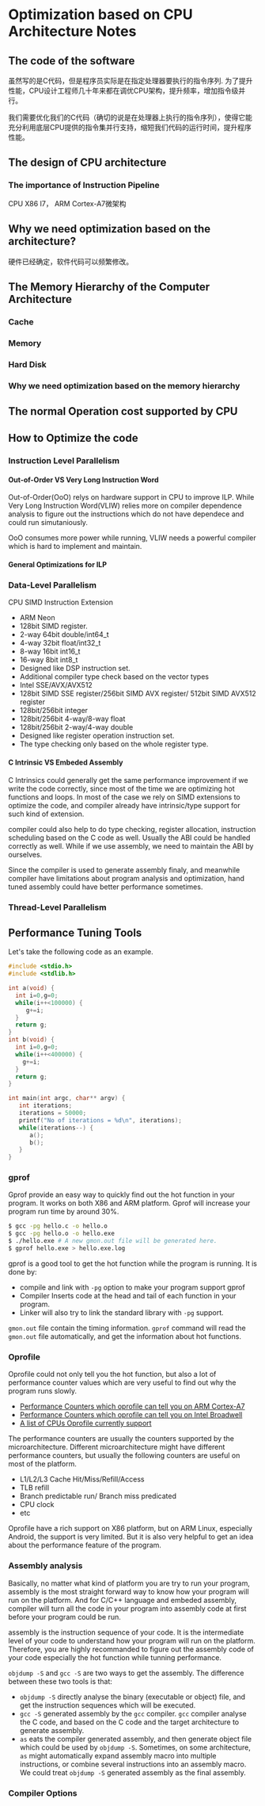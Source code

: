 # Optimization based on CPU Architecture Notes
## The code of the software
虽然写的是C代码，但是程序员实际是在指定处理器要执行的指令序列. 为了提升性能，CPU设计工程师几十年来都在调优CPU架构，提升频率，增加指令级并行。

我们需要优化我们的C代码（确切的说是在处理器上执行的指令序列），使得它能充分利用底层CPU提供的指令集并行支持，缩短我们代码的运行时间，提升程序性能。

## The design of CPU architecture

### The importance of Instruction Pipeline

 CPU X86 I7， ARM Cortex-A7微架构

## Why we need optimization based on the architecture?
硬件已经确定，软件代码可以频繁修改。


## The Memory Hierarchy of the Computer Architecture

### Cache

### Memory

### Hard Disk


### Why we need optimization based on the memory hierarchy


## The normal Operation cost supported by CPU




## How to Optimize the code

### Instruction Level Parallelism
#### Out-of-Order VS Very Long Instruction Word
Out-of-Order(OoO) relys on hardware support in CPU to improve ILP. While Very Long Instruction Word(VLIW) relies more on compiler dependence analysis to figure out the instructions which do not have dependece and could run simutaniously. 

OoO consumes more power while running, VLIW needs a powerful compiler which is hard to implement and maintain.

#### General Optimizations for ILP


### Data-Level Parallelism
CPU SIMD Instruction Extension
- ARM Neon
 - 128bit SIMD register. 
  - 2-way 64bit double/int64_t
  - 4-way 32bit float/int32_t
  - 8-way 16bit int16_t
  - 16-way 8bit int8_t
 - Designed like DSP instruction set.
 - Additional compiler type check based on the vector types
- Intel SSE/AVX/AVX512
 -  128bit SIMD SSE register/256bit SIMD AVX register/ 512bit SIMD AVX512 register
  - 128bit/256bit integer
  - 128bit/256bit 4-way/8-way float
  - 128bit/256bit 2-way/4-way double
 - Designed like register operation instruction set.
 - The type checking only based on the whole register type.
 
#### C Intrinsic VS Embeded Assembly

 C Intrinsics could generally get the same performance improvement if we write the code correctly, since most of the time we are optimizing hot functions and loops. In most of the case we rely on SIMD extensions to optimize the code, and compiler already have intrinsic/type support for such kind of extension.

 compiler could also help to do type checking, register allocation, instruction scheduling based on the C code as well. Usually the ABI could be handled correctly as well. While if we use assembly, we need to maintain the ABI by ourselves.
 
 Since the compiler is used to generate assembly finaly, and meanwhile compiler have limitations about program analysis and optimization, hand tuned assembly could have better performance sometimes.
 


### Thread-Level Parallelism



## Performance Tuning Tools
Let's take the following code as an example.

```c++
#include <stdio.h>
#include <stdlib.h>

int a(void) {
  int i=0,g=0;
  while(i++<100000) {
     g+=i;
  }
  return g;
}
int b(void) {
  int i=0,g=0;
  while(i++<400000) {
    g+=i;
  }
  return g;
}

int main(int argc, char** argv) {
   int iterations;
   iterations = 50000; 
   printf("No of iterations = %d\n", iterations);
   while(iterations--) {
      a();
      b();
   }
}
```

### gprof
Gprof provide an easy way to quickly find out the hot function in your program. It works on both X86 and ARM platform. Gprof will increase your program run time by around 30%.

```bash
$ gcc -pg hello.c -o hello.o
$ gcc -pg hello.o -o hello.exe
$ ./hello.exe # A new gmon.out file will be generated here.
$ gprof hello.exe > hello.exe.log
```
gprof is a good tool to get the hot function while the program is running. It is done by:
- compile and link with `-pg` option to make your program support gprof
- Compiler Inserts code at the head and tail of each function in your program.
- Linker will also try to link the standard library with `-pg` support.

`gmon.out` file contain the timing information. `gprof` command will read the `gmon.out` file automatically, and get the information about hot functions.

### Oprofile
Oprofile could not only tell you the hot function, but also a lot of performance counter values which are very useful to find out why the program runs slowly.

- [Performance Counters which oprofile can tell you on ARM Cortex-A7](http://oprofile.sourceforge.net/docs/armv7-ca7-events.php)
- [Performance Counters which oprofile can tell you on Intel Broadwell](oprofile.sourceforge.net/docs/intel-broadwell-events.php)
- [A list of CPUs Oprofile currently support](http://oprofile.sourceforge.net/docs/)

The performance counters are usually the counters supported by the microarchitecture. Different microarchitecture might have different performance counters, but usually the following counters are useful on most of the platform.
- L1/L2/L3 Cache Hit/Miss/Refill/Access
- TLB refill
- Branch predictable run/ Branch miss predicated
- CPU clock
- etc

Oprofile have a rich support on X86 platform, but on ARM Linux, especially Android, the support is very limited. But it is also very helpful to get an idea about the performance feature of the program.

### Assembly analysis
Basically, no matter what kind of platform you are try to run your program, assembly is the most straight forward way to know how your program will run on the platform. And for C/C++ language and embeded assembly, compiler will turn all the code in your program into assembly code at first before your program could be run.

assembly is the instruction sequence of your code. It is the intermediate level of your code to understand how your program will run on the platform. Therefore, you are highly recommanded to figure out the assembly code of your code especially the hot function while tunning performance.

`objdump -S` and `gcc -S` are two ways to get the assembly. The difference between these two tools is that:
 - `objdump -S` directly analyse the binary (executable or object) file, and get the instruction sequences which will be executed.
 - `gcc -S` generated assembly by the `gcc` compiler. `gcc` compiler analyse the C code, and based on the C code and the target architecture to generate assembly.
 - `as` eats the compiler generated assembly, and then generate object file which could be used by `objdump -S`. Sometimes, on some architecture, `as` might automatically expand assembly macro into multiple instructions, or combine several instructions into an assembly macro. We could treat `objdump -S` generated assembly as the final assembly.

### Compiler Options
